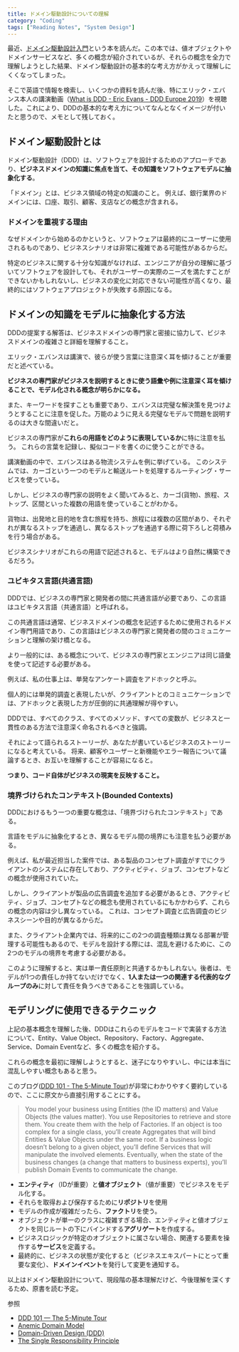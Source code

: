 ```yaml
---
title: ドメイン駆動設計についての理解
category: "Coding"
tags: ["Reading Notes", "System Design"]
---
```


最近、[ドメイン駆動設計入門](https://www.shoeisha.co.jp/book/detail/9784798150727)という本を読んだ。この本では、値オブジェクトやドメインサービスなど、多くの概念が紹介されているが、それらの概念を全力で理解しようとした結果、ドメイン駆動設計の基本的な考え方がかえって理解しにくくなってしまった。

そこで英語で情報を検索し、いくつかの資料を読んだ後、特にエリック・エバンス本人の講演動画（[What is DDD - Eric Evans - DDD Europe 2019](https://www.youtube.com/watch?v=pMuiVlnGqjk)）を視聴した。これにより、DDDの基本的な考え方についてなんとなくイメージが付いたと思うので、メモとして残しておく。

## ドメイン駆動設計とは

ドメイン駆動設計（DDD）は、ソフトウェアを設計するためのアプローチであり、**ビジネスドメインの知識に焦点を当て、その知識をソフトウェアモデルに抽象化する**。

「ドメイン」とは、ビジネス領域の特定の知識のこと。 例えば、銀行業界のドメインには、口座、取引、顧客、支店などの概念が含まれる。

### ドメインを重視する理由

なぜドメインから始めるのかというと、ソフトウェアは最終的にユーザーに使用されるものであり、ビジネスシナリオは非常に複雑である可能性があるからだ。 

特定のビジネスに関する十分な知識がなければ、エンジニアが自分の理解に基づいてソフトウェアを設計しても、それがユーザーの実際のニーズを満たすことができないかもしれないし、ビジネスの変化に対応できない可能性が高くなり、最終的にはソフトウェアプロジェクトが失敗する原因になる。

## ドメインの知識をモデルに抽象化する方法

DDDの提案する解答は、ビジネスドメインの専門家と密接に協力して、ビジネスドメインの複雑さと詳細を理解すること。

エリック・エバンスは講演で、彼らが使う言葉に注意深く耳を傾けることが重要だと述べている。

**ビジネスの専門家がビジネスを説明するときに使う語彙や例に注意深く耳を傾けることで、モデル化される概念が明らかになる。**

また、キーワードを探すことも重要であり、エバンスは完璧な解決策を見つけようとすることに注意を促した。万能のように見える完璧なモデルで問題を説明するのは大きな間違いだと。

ビジネスの専門家が**これらの用語をどのように表現しているか**に特に注意を払う。 これらの言葉を記録し、擬似コードを書くのに使うことができる。

講演動画の中で、エバンスはある物流システムを例に挙げている。 このシステムでは、カーゴという一つのモデルと輸送ルートを処理するルーティング・サービスを使っている。

しかし、ビジネスの専門家の説明をよく聞いてみると、カーゴ(貨物)、旅程、ストップ、区間といった複数の用語を使っていることがわかる。

貨物は、出発地と目的地を含む旅程を持ち、旅程には複数の区間があり、それぞれが異なるストップを通過し、異なるストップを通過する際に荷下ろしと荷積みを行う場合がある。 

ビジネスシナリオがこれらの用語で記述されると、モデルはより自然に構築できるだろう。

### ユビキタス言語(共通言語)

DDDでは、ビジネスの専門家と開発者の間に共通言語が必要であり、この言語はユビキタス言語（共通言語）と呼ばれる。

この共通言語は通常、ビジネスドメインの概念を記述するために使用されるドメイン専門用語であり、この言語はビジネスの専門家と開発者の間のコミュニケーションと理解の架け橋となる。

より一般的には、ある概念について、ビジネスの専門家とエンジニアは同じ語彙を使って記述する必要がある。

例えば、私の仕事上は、単発なアンケート調査をアドホックと呼ぶ。 

個人的には単発的調査と表現したいが、クライアントとのコミュニケーションでは、アドホックと表現した方が圧倒的に共通理解が得やすい。

DDDでは、すべてのクラス、すべてのメソッド、すべての変数が、ビジネスと一貫性のある方法で注意深く命名されるべきと強調。

それによって語られるストーリーが、あなたが書いているビジネスのストーリーになると考えている。 将来、顧客やユーザーと新機能やエラー報告について議論するとき、お互いを理解することが容易になると。

**つまり、コード自体がビジネスの現実を反映すること。**


### 境界づけられたコンテキスト(Bounded Contexts)

DDDにおけるもう一つの重要な概念は、「境界づけられたコンテキスト」である。

言語をモデルに抽象化するとき、異なるモデル間の境界にも注意を払う必要がある。

例えば、私が最近担当した案件では、ある製品のコンセプト調査がすでにクライアントのシステムに存在しており、アクティビティ、ジョブ、コンセプトなどの概念が使用されていた。

しかし、クライアントが製品の広告調査を追加する必要があるとき、アクティビティ、ジョブ、コンセプトなどの概念も使用されているにもかかわらず、これらの概念の内容は少し異なっている。 これは、コンセプト調査と広告調査のビジネスシーンや目的が異なるからだ。

また、クライアント企業内では、将来的にこの2つの調査種類は異なる部署が管理する可能性もあるので、モデルを設計する際には、混乱を避けるために、この2つのモデルの境界を考慮する必要がある。

このように理解すると、実は単一責任原則と共通するかもしれない。後者は、モデルが1つの責任しか持てないだけでなく、**1人または一つの関連する代表的なグループのみ**に対して責任を負うべきであることを強調している。

## モデリングに使用できるテクニック

上記の基本概念を理解した後、DDDはこれらのモデルをコードで実装する方法について、Entity、Value Object、Repository、Factory、Aggregate、Service、Domain Eventなど、多くの概念を紹介する。

これらの概念を最初に理解しようとすると、迷子になりやすいし、中には本当に混乱しやすい概念もあると思う。

このブログ([DDD 101 - The 5-Minute Tour](https://medium.com/the-coding-matrix/ddd-101-the-5-minute-tour-7a3037cf53b8))が非常にわかりやすく要約しているので、ここに原文から直接引用することにする。

> You model your business using Entities (the ID matters) and Value Objects (the values matter). You use Repositories to retrieve and store them. You create them with the help of Factories. If an object is too complex for a single class, you’ll create Aggregates that will bind Entities & Value Objects under the same root. If a business logic doesn’t belong to a given object, you’ll define Services that will manipulate the involved elements. Eventually, when the state of the business changes (a change that matters to business experts), you’ll publish Domain Events to communicate the change.

- **エンティティ**（IDが重要）と**値オブジェクト**（値が重要）でビジネスをモデル化する。
- それらを取得および保存するために**リポジトリ**を使用
- モデルの作成が複雑だったら、**ファクトリ**を使う。
- オブジェクトが単一のクラスに複雑すぎる場合、エンティティと値オブジェクトを同じルートの下にバインドする**アグリゲート**を作成する。
- ビジネスロジックが特定のオブジェクトに属さない場合、関連する要素を操作する**サービス**を定義する。
- 最終的に、ビジネスの状態が変化すると（ビジネスエキスパートにとって重要な変化）、**ドメインイベント**を発行して変更を通知する。


以上はドメイン駆動設計について、現段階の基本理解だけど、今後理解を深くするため、原書を読む予定。

参照
- [DDD 101 — The 5-Minute Tour](https://medium.com/the-coding-matrix/ddd-101-the-5-minute-tour-7a3037cf53b8)
- [Anemic Domain Model](https://www.martinfowler.com/bliki/AnemicDomainModel.html)
- [Domain-Driven Design (DDD)](https://www.geeksforgeeks.org/domain-driven-design-ddd/)
- [The Single Responsibility Principle](https://blog.cleancoder.com/uncle-bob/2014/05/08/SingleReponsibilityPrinciple.html)